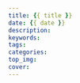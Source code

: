 ```yaml
---
title: {{ title }}
date: {{ date }}
description: 
keywords: 
tags: 
categories:
top_img:
cover:
---
```

